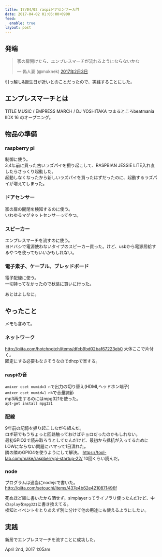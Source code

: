 ```yaml
---
title: 17/04/02 raspiドアセンサー入門
date: 2017-04-02 01:05:00+0900
feed:
  enable: true
layout: post
---
```

<h2>発端</h2>    <blockquote class="twitter-tweet" data-lang="ja">      <p lang="ja" dir="ltr">        家の扉開けたら、エンプレスマーチが流れるようにならないかな      </p>      — 偽人妻 (@moknek)      <a href="https://twitter.com/moknek/status/827399704174436353" target="_blank">2017年2月3日</a>    </blockquote>    <script async src="//platform.twitter.com/widgets.js" charset="utf-8"></script>    <p>引っ越し&amp;誕生日が近いとのことだったので、実践することにした。</p>    <h2>エンプレスマーチとは</h2>    <p>      TITLE MUSIC / EMPRESS MARCH / DJ YOSHITAKA つまるところbeatmania IIDX 16      のオープニング。    </p>    <h2>物品の準備</h2>    <h3>raspberry pi</h3>    <p>      制御に使う。<br>      3,4年前に買った古いラズパイを掘り起こして、RASPBIAN JESSIE      LITE入れ直したらさっくり起動した。<br>      起動しなくなったから新しいラズパイを買ったはずだったのに、起動するラズパイが増えてしまった。    </p>    <h3>ドアセンサー</h3>    <p>      家の扉の開閉を検知するのに使う。<br>      いわゆるマグネットセンサーってやつ。    </p>    <h3>スピーカー</h3>    <p>      エンプレスマーチを流すのに使う。<br>      ヨドバシで電源使わないタイプのスピーカー買った。けど、usbから電源居給するやつを使ってもいいかもしれない。    </p>    <h3>電子素子、ケーブル、ブレッドボード</h3>    <p>      電子配線に使う。<br>      一切持ってなかったので秋葉に買いに行った。    </p>    <p>あとはよしなに。</p>    <h2>やったこと</h2>    <p>メモも含めて。</p>    <h3>ネットワーク</h3>    <p>      <a href="http://qiita.com/hotchpotch/items/dfcb9bd02baf67223eb0" target="_blank">http://qiita.com/hotchpotch/items/dfcb9bd02baf67223eb0</a>      大体ここで片付く。<br>      固定にする必要もなさそうなのでdhcpで楽する。    </p>    <h3>raspiの音</h3>    <p>      <code>amixer cset numid=3 n</code>で出力の切り替え(HDMI,ヘッドホン端子)<br><code>amixer cset numid=1 n%</code>で音量調節<br>      mp3再生するのにはmpg321を使った。<br><code>apt-get install mpg321</code>    </p>    <h3>配線</h3>    <p>      9年前の記憶を掘り起こしながら組んだ。<br>      ロボ研でもうちょっと回路触っておけばチョロだったのかもしれない。<br>      最初GPIO2で読み取ろうとしてたんだけど、最初から抵抗が入ってるためにLOWにならない問題にハマって1日潰れた。<br>      隣の隣のGPIO4を使うようにして解決。      <a href="https://tool-lab.com/make/raspberrypi-startup-22/" target="_blank">https://tool-lab.com/make/raspberrypi-startup-22/</a>      10回くらい読んだ。    </p>    <h3>node</h3>    <p>      プログラムは適当にnodejsで書いた。<br>      <a href="http://qiita.com/setouchi/items/437e4b62e4210871496f" target="_blank">http://qiita.com/setouchi/items/437e4b62e4210871496f</a>    </p>    <p>      死ぬほど雑に書いたから晒せず。simplayerってライブラリ使ったんだけど、中の<code>aplay</code>を<code>mpg321</code>に書き換えてる。<br>      検知とイベントをとりあえず別に分けて他の用途にも使えるようにしたい。    </p>    <h2>実践</h2>    <p>新居でエンプレスマーチを流すことに成功した。</p>    <div id="footer">      <span id="timestamp"> April 2nd, 2017 1:05am </span>    </div>
